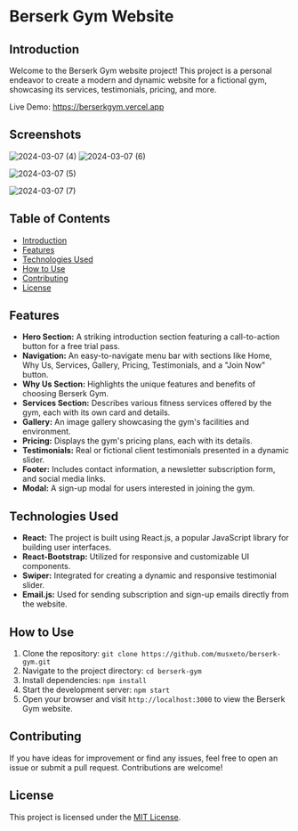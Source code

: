 # Berserk Gym Website

## Introduction

Welcome to the Berserk Gym website project! This project is a personal endeavor to create a modern and dynamic website for a fictional gym, showcasing its services, testimonials, pricing, and more.

Live Demo: https://berserkgym.vercel.app

## Screenshots

![2024-03-07 (4)](https://github.com/Musxeto/berserk-gym/assets/138971833/a2ea66cb-7c2b-4def-b7d1-965e3e1986f1)
![2024-03-07 (6)](https://github.com/Musxeto/berserk-gym/assets/138971833/d03a26b5-ce20-445c-a519-c19b7eb8d399)

![2024-03-07 (5)](https://github.com/Musxeto/berserk-gym/assets/138971833/b24cbfd6-da6c-4fff-8000-2823ec34986c)

![2024-03-07 (7)](https://github.com/Musxeto/berserk-gym/assets/138971833/46c3b2c9-00d2-45d8-9371-504fea5ce26d)


## Table of Contents

- [Introduction](#introduction)
- [Features](#features)
- [Technologies Used](#technologies-used)
- [How to Use](#how-to-use)
- [Contributing](#contributing)
- [License](#license)

## Features

- **Hero Section:** A striking introduction section featuring a call-to-action button for a free trial pass.
- **Navigation:** An easy-to-navigate menu bar with sections like Home, Why Us, Services, Gallery, Pricing, Testimonials, and a "Join Now" button.
- **Why Us Section:** Highlights the unique features and benefits of choosing Berserk Gym.
- **Services Section:** Describes various fitness services offered by the gym, each with its own card and details.
- **Gallery:** An image gallery showcasing the gym's facilities and environment.
- **Pricing:** Displays the gym's pricing plans, each with its details.
- **Testimonials:** Real or fictional client testimonials presented in a dynamic slider.
- **Footer:** Includes contact information, a newsletter subscription form, and social media links.
- **Modal:** A sign-up modal for users interested in joining the gym.

## Technologies Used

- **React:** The project is built using React.js, a popular JavaScript library for building user interfaces.
- **React-Bootstrap:** Utilized for responsive and customizable UI components.
- **Swiper:** Integrated for creating a dynamic and responsive testimonial slider.
- **Email.js:** Used for sending subscription and sign-up emails directly from the website.

## How to Use

1. Clone the repository: `git clone https://github.com/musxeto/berserk-gym.git`
2. Navigate to the project directory: `cd berserk-gym`
3. Install dependencies: `npm install`
4. Start the development server: `npm start`
5. Open your browser and visit `http://localhost:3000` to view the Berserk Gym website.

## Contributing

If you have ideas for improvement or find any issues, feel free to open an issue or submit a pull request. Contributions are welcome!

## License

This project is licensed under the [MIT License](LICENSE).



